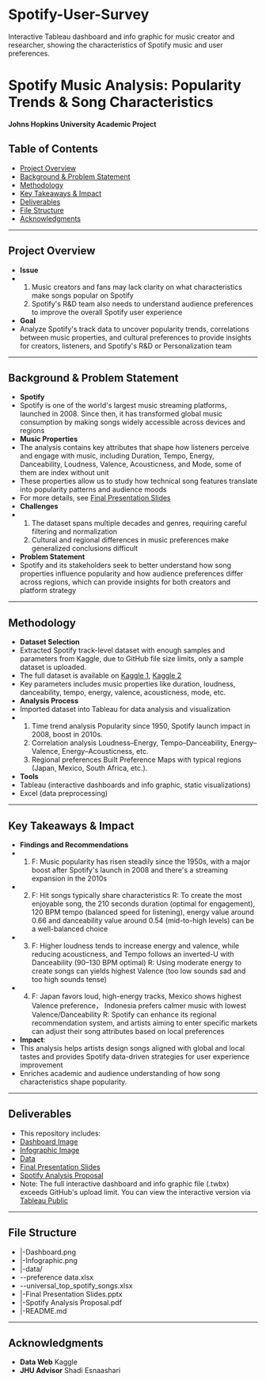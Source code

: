 # Spotify-User-Survey
Interactive Tableau dashboard and info graphic for music creator and researcher, showing the characteristics of Spotify music and user preferences.

# Spotify Music Analysis: Popularity Trends & Song Characteristics  
**Johns Hopkins University Academic Project**  

## Table of Contents  
- [Project Overview](#project-overview)  
- [Background & Problem Statement](#background--problem-statement)  
- [Methodology](#methodology)  
- [Key Takeaways & Impact](#key-takeaways--impact)  
- [Deliverables](#deliverables)
- [File Structure](#file-structure) 
- [Acknowledgments](#acknowledgments)  

----------------------------------------------------------------------------------------

## Project Overview  
- **Issue**
- 1. Music creators and fans may lack clarity on what characteristics make songs popular on Spotify
  2. Spotify's R&D team also needs to understand audience preferences to improve the overall Spotify user experience  
- **Goal**
- Analyze Spotify's track data to uncover popularity trends, correlations between music properties, and cultural preferences to provide insights for creators, listeners, and Spotify's R&D or Personalization team

----------------------------------------------------------------------------------------

## Background & Problem Statement    
- **Spotify**  
- Spotify is one of the world's largest music streaming platforms, launched in 2008. Since then, it has transformed global music consumption by making songs widely accessible across devices and regions
- **Music Properties**  
- The analysis contains key attributes that shape how listeners perceive and engage with music, including Duration, Tempo, Energy, Danceability, Loudness, Valence, Acousticness, and Mode, some of them are index without unit  
- These properties allow us to study how technical song features translate into popularity patterns and audience moods
- For more details, see [Final Presentation Slides](./Final%20Presentation%20Slides.pptx)  
- **Challenges**  
- 1. The dataset spans multiple decades and genres, requiring careful filtering and normalization  
  2. Cultural and regional differences in music preferences make generalized conclusions difficult  
- **Problem Statement**  
- Spotify and its stakeholders seek to better understand how song properties influence popularity and how audience preferences differ across regions, which can provide insights for both creators and platform strategy 
  
----------------------------------------------------------------------------------------

## Methodology  
- **Dataset Selection**  
- Extracted Spotify track-level dataset with enough samples and parameters from Kaggle, due to GitHub file size limits, only a sample dataset is uploaded.
- The full dataset is available on [Kaggle 1](https://www.kaggle.com/datasets/asaniczka/top-spotify-songs-in-73-countries-daily-updated), [Kaggle 2](https://www.kaggle.com/datasets/yamaerenay/spotify-dataset-1921-2020-160k-tracks)  
- Key parameters includes music properties like duration, loudness, danceability, tempo, energy, valence, acousticness, mode, etc.  
- **Analysis Process**  
- Imported dataset into Tableau for data analysis and visualization  
- 1. Time trend analysis
     Popularity since 1950, Spotify launch impact in 2008, boost in 2010s.  
  2. Correlation analysis
     Loudness–Energy, Tempo–Danceability, Energy–Valence, Energy–Acousticness, etc.  
  3. Regional preferences
     Built Preference Maps with typical regions (Japan, Mexico, South Africa, etc.).  
- **Tools**  
- Tableau (interactive dashboards and info graphic, static visualizations)  
- Excel (data preprocessing)  

----------------------------------------------------------------------------------------

## Key Takeaways & Impact 
- **Findings and Recommendations**
- 1. F: Music popularity has risen steadily since the 1950s, with a major boost after Spotify's launch in 2008 and there's a streaming expansion in the 2010s  
- 2. F: Hit songs typically share characteristics
     R: To create the most enjoyable song, the 210 seconds duration (optimal for engagement), 120 BPM tempo (balanced speed for listening), energy value around 0.66 and danceability value around 0.54 (mid-to-high levels) can be a well-balanced choice  
- 3. F: Higher loudness tends to increase energy and valence, while reducing acousticness, and Tempo follows an inverted-U with Danceability (90–130 BPM optimal)
     R: Using moderate energy to create songs can yields highest Valence (too low sounds sad and too high sounds tense)  
- 4. F: Japan favors loud, high-energy tracks, Mexico shows highest Valence preference， Indonesia prefers calmer music with lowest Valence/Danceability
     R: Spotify can enhance its regional recommendation system, and artists aiming to enter specific markets can adjust their song attributes based on local preferences  
- **Impact**:  
- This analysis helps artists design songs aligned with global and local tastes and provides Spotify data-driven strategies for user experience improvement  
- Enriches academic and audience understanding of how song characteristics shape popularity.  

----------------------------------------------------------------------------------------

## Deliverables  
- This repository includes:  
- [Dashboard Image](./Dashboard.png)  
- [Infographic Image](./Infographic.png)  
- [Data](./data/)  
- [Final Presentation Slides](./Final%20Presentation%20Slides.pptx)  
- [Spotify Analysis Proposal](./Spotify%20Analysis%20Proposal.pdf)
- Note: The full interactive dashboard and info graphic file (.twbx) exceeds GitHub's upload limit. You can view the interactive version via [Tableau Public](https://public.tableau.com/app/profile/chuyang.yu/vizzes)

----------------------------------------------------------------------------------------

## File Structure
- |-Dashboard.png
- |-Infographic.png
- |-data/
-  --preference data.xlsx
-  --universal_top_spotify_songs.xlsx
- |-Final Presentation Slides.pptx
- |-Spotify Analysis Proposal.pdf
- |-README.md

----------------------------------------------------------------------------------------

## Acknowledgments  
- **Data Web** Kaggle
- **JHU Advisor** Shadi Esnaashari  


  
